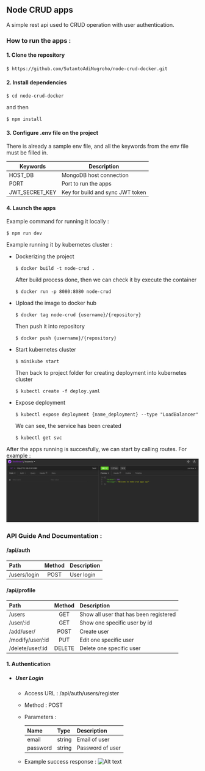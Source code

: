 ## Node CRUD apps

A simple rest api used to CRUD operation with user authentication.

### How to run the apps :

#### 1. Clone the repository
```
$ https://github.com/SutantoAdiNugroho/node-crud-docker.git
```

#### 2. Install dependencies
```
$ cd node-crud-docker
```
and then
```
$ npm install
```

#### 3. Configure .env file on the project
There is already a sample env file, and all the keywords from the env file must be filled in.

| Keywords        | Description                      |
| ----------------|----------------------------------|
| HOST_DB         | MongoDB host connection          |
| PORT            | Port to run the apps             |
| JWT_SECRET_KEY  | Key for build and sync JWT token |

#### 4. Launch the apps
Example command for running it locally :
```
$ npm run dev
```

Example running it by kubernetes cluster :

* Dockerizing the project
    ```
    $ docker build -t node-crud .
    ```
    After build process done, then we can check it by execute the container
    ```
    $ docker run -p 8080:8080 node-crud
    ```
* Upload the image to docker hub
    ```
    $ docker tag node-crud {username}/{repository}
    ```
    Then push it into repository
    ```
    $ docker push {username}/{repository}
    ```
* Start kubernetes cluster
    ```
    $ minikube start
    ```
    Then back to project folder for creating deployment into kubernetes cluster
    ```
    $ kubectl create -f deploy.yaml
    ```
* Expose deployment
    ```
    $ kubectl expose deployment {name_deployment} --type "LoadBalancer"
    ```
    We can see, the service has been created
    ```
    $ kubectl get svc
    ```

After the apps running is succesfully, we can start by calling routes. For example :
![Alt text](./src/assets/img/1.1-home.png "Calling '/' route")

### API Guide And Documentation :

#### /api/auth

| Path            | Method | Description   |
| :---            | :---:  | :---          |
| /users/login    | POST   | User login    |

#### /api/profile

| Path              | Method | Description                            |
| :---              | :---:  | :---                                   |
| /users            | GET    | Show all user that has been registered |
| /user/:id         | GET    | Show one specific user by id           |
| /add/user/        | POST   | Create user                            |
| /modify/user/:id  | PUT    | Edit one specific user                 |
| /delete/user/:id  | DELETE | Delete one specific user               |


#### 1. Authentication

* ##### User Login

    * Access URL : /api/auth/users/register 
    * Method     : POST
    * Parameters :
    
        | Name     | Type     | Description       |
        | ---      | -----    | ----              |
        | email    | string   | Email of user |
        | password | string   | Password of user|
        
    * Example success response :
    ![Alt text](./src/assets/img/2-1-custreg.png "Calling '/register' route")